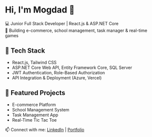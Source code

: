 # Hi, I'm Mogdad 👋

💻 Junior Full Stack Developer | React.js & ASP.NET Core  
🚀 Building e-commerce, school management, task manager & real-time games

## 🔧 Tech Stack

- React.js, Tailwind CSS
- ASP.NET Core Web API, Entity Framework Core, SQL Server
- JWT Authentication, Role-Based Authorization
- API Integration & Deployment (Azure, Vercel)

## 📌 Featured Projects

- E-commerce Platform
- School Management System
- Task Management App
- Real-Time Tic Tac Toe

📫 Connect with me: [LinkedIn](https://linkedin.com/in/your-link) | [Portfolio](https://your-portfolio-link)
